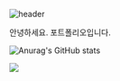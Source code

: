 ![header](https://capsule-render.vercel.app/api?type=wave&color=auto&height=300&section=header&text=안녕하세요%김우태입니다.&fontSize=90)


안녕하세요. 포트폴리오입니다.

![Anurag's GitHub stats](https://github-readme-stats.vercel.app/api?username=ddQvQbb&show_icons=true&theme=radical)

<img src="https://img.shields.io/badge/Python-3766AB?style=flat-square&logo=Python&logoColor=white"/></a>

